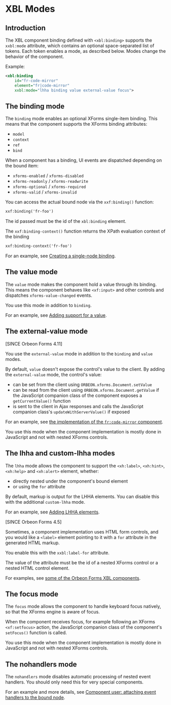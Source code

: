 # XBL Modes

<!-- toc -->

## Introduction

The XBL component binding defined with `<xbl:binding>` supports the `xxbl:mode` attribute, which contains an optional space-separated list of tokens. Each token enables a mode, as described below. Modes change the behavior of the component.

Example:

```xml
<xbl:binding
    id="fr-code-mirror"
    element="fr|code-mirror"
    xxbl:mode="lhha binding value external-value focus">
```

## The binding mode

The `binding` mode enables an optional XForms single-item binding. This means that the component supports the XForms binding attributes:

* `model`
* `context`
* `ref`
* `bind`

When a component has a binding, UI events are dispatched depending on the bound item:

* `xforms-enabled` / `xforms-disabled`
* `xforms-readonly` / `xforms-readwrite`
* `xforms-optional` / `xforms-required`
* `xforms-valid` / `xforms-invalid`

You can access the actual bound node via the `xxf:binding()` function:

```xml
xxf:binding('fr-foo')
```

The id passed must be the id of the `xbl:binding` element.

The `xxf:binding-context()` function returns the XPath evaluation context of the binding

```xml
xxf:binding-context('fr-foo')
```

For an example, see [Creating a single-node binding](http://doc.orbeon.com/xforms/xbl/tutorial.html#creating-a-single-node-binding).

## The value mode

The `value` mode makes the component hold a value through its binding. This means the component behaves like `<xf:input>` and other controls and dispatches `xforms-value-changed` events.

You use this mode in addition to `binding`.

For an example, see [Adding support for a value](http://doc.orbeon.com/xforms/xbl/tutorial.html#adding-support-for-a-value).

## The external-value mode

[SINCE Orbeon Forms 4.11]

You use the `external-value` mode in addition to the `binding` and `value` modes.

By default, `value` doesn't expose the control's value to the client. By adding the `external-value` mode, the control's value:

- can be set from the client using `ORBEON.xforms.Document.setValue`
- can be read from the client using `ORBEON.xforms.Document.getValue` if the JavaScript companion class of the component exposes a `getCurrentValue()` function
- is sent to the client in Ajax responses and calls the JavaScript companion class's `updateWithServerValue()` if exposed

For an example, see [the implementation of the `fr:code-mirror` component](https://github.com/orbeon/orbeon-forms/blob/master/src/resources-packaged/xbl/orbeon/code-mirror/code-mirror.xbl).

You use this mode when the component implementation is mostly done in JavaScript and not with nested XForms controls.

## The lhha and custom-lhha modes

The `lhha` mode allows the component to support the `<xh:label>`, `<xh:hint>`, `<xh:help>` and `<xh:alert>` element, whether:

- directly nested under the component's bound element
- or using the `for` attribute

By default, markup is output for the LHHA elements. You can disable this with the additional `custom-lhha` mode.

For an example, see [Adding LHHA elements](http://doc.orbeon.com/xforms/xbl/tutorial.html#adding-lhha-elements).

[SINCE Orbeon Forms 4.5]

Sometimes, a component implementation uses HTML form controls, and you would like a `<label>` element pointing to it with a `for` attribute in the generated HTML markup.

You enable this with the `xxbl:label-for` attribute.

The value of the attribute must be the id of a nested XForms control or a nested HTML control element.

For examples, see [some of the Orbeon Forms XBL components](https://github.com/orbeon/orbeon-forms/tree/master/src/resources-packaged/xbl/orbeon).

## The focus mode

The `focus` mode allows the component to handle keyboard focus natively, so that the XForms engine is aware of focus.

When the component receives focus, for example following an XForms `<xf:setfocus>` action, the JavaScript companion class of the component's `setFocus()` function is called.

You use this mode when the component implementation is mostly done in JavaScript and not with nested XForms controls.

## The nohandlers mode

The `nohandlers` mode disables automatic processing of nested event handlers. You should only need this for very special components.

For an example and more details, see [Component user: attaching event handlers to the bound node](http://doc.orbeon.com/xforms/xbl/event-handling.html#component-user-attaching-event-handlers-to-the-bound-node).
